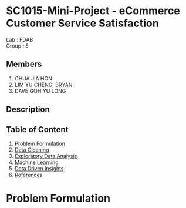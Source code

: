 # SC1015-Mini-Project - eCommerce Customer Service Satisfaction
Lab : FDAB\
Group : 5

Members 
--
1. CHUA JIA HON
2. LIM YU CHENG, BRYAN
3. DAVE GOH YU LONG

Description
--


Table of Content
--
1. [Problem Formulation](#problem-formulation)
2. [Data Cleaning]()
3. [Exploratory Data Analysis]()
4. [Machine Learning]()
5. [Data Driven Insights]()
6. [References]()

# Problem Formulation 
